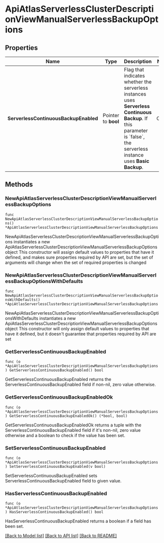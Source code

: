 # ApiAtlasServerlessClusterDescriptionViewManualServerlessBackupOptions

## Properties

Name | Type | Description | Notes
------------ | ------------- | ------------- | -------------
**ServerlessContinuousBackupEnabled** | Pointer to **bool** | Flag that indicates whether the serverless instances uses **Serverless Continuous Backup**. If this parameter is &#x60;false&#x60;, the serverless instance uses **Basic Backup**. | Option | Description | |---|---| | Serverless Continuous Backup | Atlas takes incremental [snapshots](https://www.mongodb.com/docs/atlas/backup/cloud-backup/overview/#std-label-serverless-snapshots) of the data in your serverless instance every six hours and lets you restore the data from a selected point in time within the last 72 hours. Atlas also takes daily snapshots and retains these daily snapshots for 35 days. To learn more, see [Serverless Instance Costs](https://www.mongodb.com/docs/atlas/billing/serverless-instance-costs/#std-label-serverless-instance-costs). | | Basic Backup | Atlas takes incremental [snapshots](https://www.mongodb.com/docs/atlas/backup/cloud-backup/overview/#std-label-serverless-snapshots) of the data in your serverless instance every six hours and retains only the two most recent snapshots. You can use this option for free. | | [optional] 

## Methods

### NewApiAtlasServerlessClusterDescriptionViewManualServerlessBackupOptions

`func NewApiAtlasServerlessClusterDescriptionViewManualServerlessBackupOptions() *ApiAtlasServerlessClusterDescriptionViewManualServerlessBackupOptions`

NewApiAtlasServerlessClusterDescriptionViewManualServerlessBackupOptions instantiates a new ApiAtlasServerlessClusterDescriptionViewManualServerlessBackupOptions object
This constructor will assign default values to properties that have it defined,
and makes sure properties required by API are set, but the set of arguments
will change when the set of required properties is changed

### NewApiAtlasServerlessClusterDescriptionViewManualServerlessBackupOptionsWithDefaults

`func NewApiAtlasServerlessClusterDescriptionViewManualServerlessBackupOptionsWithDefaults() *ApiAtlasServerlessClusterDescriptionViewManualServerlessBackupOptions`

NewApiAtlasServerlessClusterDescriptionViewManualServerlessBackupOptionsWithDefaults instantiates a new ApiAtlasServerlessClusterDescriptionViewManualServerlessBackupOptions object
This constructor will only assign default values to properties that have it defined,
but it doesn't guarantee that properties required by API are set

### GetServerlessContinuousBackupEnabled

`func (o *ApiAtlasServerlessClusterDescriptionViewManualServerlessBackupOptions) GetServerlessContinuousBackupEnabled() bool`

GetServerlessContinuousBackupEnabled returns the ServerlessContinuousBackupEnabled field if non-nil, zero value otherwise.

### GetServerlessContinuousBackupEnabledOk

`func (o *ApiAtlasServerlessClusterDescriptionViewManualServerlessBackupOptions) GetServerlessContinuousBackupEnabledOk() (*bool, bool)`

GetServerlessContinuousBackupEnabledOk returns a tuple with the ServerlessContinuousBackupEnabled field if it's non-nil, zero value otherwise
and a boolean to check if the value has been set.

### SetServerlessContinuousBackupEnabled

`func (o *ApiAtlasServerlessClusterDescriptionViewManualServerlessBackupOptions) SetServerlessContinuousBackupEnabled(v bool)`

SetServerlessContinuousBackupEnabled sets ServerlessContinuousBackupEnabled field to given value.

### HasServerlessContinuousBackupEnabled

`func (o *ApiAtlasServerlessClusterDescriptionViewManualServerlessBackupOptions) HasServerlessContinuousBackupEnabled() bool`

HasServerlessContinuousBackupEnabled returns a boolean if a field has been set.


[[Back to Model list]](../README.md#documentation-for-models) [[Back to API list]](../README.md#documentation-for-api-endpoints) [[Back to README]](../README.md)


